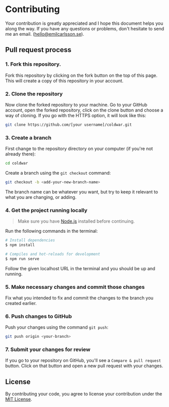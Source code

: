 # Contributing
Your contribution is greatly appreciated and I hope this document helps you along the way. If you have any questions or problems, don't hesitate to send me an email. ([hello@emilcarlsson.se](mailto:hello@emilcarlsson.se)).

## Pull request process

### 1. Fork this repository.
Fork this repository by clicking on the fork button on the top of this page. This will create a copy of this repository in your account.

### 2. Clone the repository
Now clone the forked repository to your machine. Go to your GitHub account, open the forked repository, click on the clone button and choose a way of cloning. If you go with the HTTPS option, it will look like this:
```bash
git clone https://github.com/[your username]/coldwar.git
```

### 3. Create a branch
First change to the repository directory on your computer (if you're not already there):
```bash
cd coldwar
```
Create a branch using the `git checkout` command:
```bash
git checkout -b <add-your-new-branch-name>
```
The branch name can be whatever you want, but try to keep it relevant to what you are changing, or adding.

### 4. Get the project running locally
> Make sure you have [Node.js](https://nodejs.org/) installed before continuing.

Run the following commands in the terminal:
```bash
# Install dependencies
$ npm install

# Compiles and hot-reloads for development
$ npm run serve
```
Follow the given localhost URL in the terminal and you should be up and running.

### 5. Make necessary changes and commit those changes
Fix what you intended to fix and commit the changes to the branch you created earlier.

### 6. Push changes to GitHub
Push your changes using the command `git push`:
```bash
git push origin <your-branch>
```

### 7. Submit your changes for review
If you go to your repository on GitHub, you'll see a `Compare & pull request` button. Click on that button and open a new pull request with your changes.


## License

By contributing your code, you agree to license your contribution under the [MIT License](https://github.com/carlssonemil/coldwar/blob/master/LICENSE).